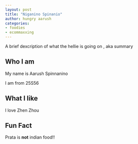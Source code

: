 ```yaml
---
layout: post
title: "Niganino Spinanio"
author: hungry aarush
categories:
- foodies
- ecommaxxing
---
```

A brief dexcription of what the hellie is going on , aka summary

## Who I am 

My name is Aarush Spinnanino

I am from 25S56


## What I like
I love Zhen Zhou

## Fun Fact
Prata is **not** indian food!!